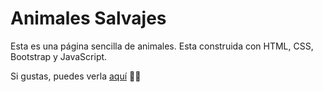 # Animales Salvajes

Esta es una página sencilla de animales. Esta construida con HTML, CSS, Bootstrap y JavaScript. 

Si gustas, puedes verla [aquí](https://csrehel.github.io/animales_salvajes/) 👀✨
